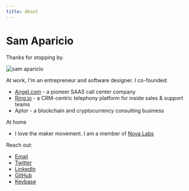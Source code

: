 ```yaml
---
title: About
---
```


# Sam Aparicio

Thanks for stopping by.

![sam aparicio]({{"/assets/sam-aparicio-mugshot.png"}})  


At work, I'm an entrepreneur and software designer. I co-founded:

   * [Angel.com](https://angel.com) - a pioneer SAAS call center company
   * [Ring.io](https://ring.io) - a CRM-centric telephony platform for inside sales & support teams
   * Aptor - a blockchain and cryptocurrency consulting business
  
At home

  * I love the maker movement. I am a member of [Nova Labs](https://nova-labs.org)

Reach out:

  * [Email](mailto:samuel@aparicio.org)
  * [Twitter](https://twitter.com/samaparicio)
  * [LinkedIn](https://linkedin.com/in/samaparicio)
  * [GitHub](https://github.com/samaparicio)
  * [Keybase](https://keybase.io/sama)
